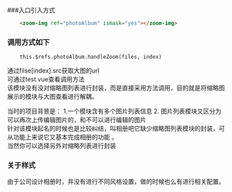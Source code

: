###入口引入方式
```html example
    <zoom-img ref="photoAlbum" ismask="yes"></zoom-img>
```

### 调用方式如下 
```
    this.$refs.photoAlbum.handleZoom(files, index)
```

通过filse[index].src获取大图的url
<br/>
可通过test.vue查看调用方法
<br/>
该模块没有没对缩略图列表进行封装，而是直接采用方法调用，目的就是将缩略图展示的模块与大图查看进行解耦。
<br/>

当时的项目背景是： 1.一个模块含有多个图片列表信息
                2. 图片列表模块又区分为可以再次上传编辑图片的，和不可以进行编辑的图片
                <br/>
针对该模块起名的时候也是比较纠结，叫相册吧它缺少缩略图列表模块的封装，可从功能上来说它又基本完成相册的功能
。 
<br/>
当然你可以选择另外对缩略列表进行封装

### 关于样式
由于公司设计相册时，并没有进行不同风格设置，做的时候也么有进行相关配置。

